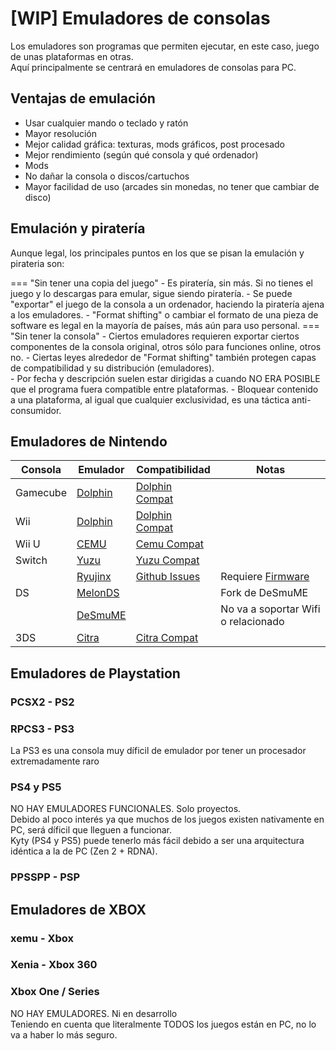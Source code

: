 # [WIP] Emuladores de consolas
Los emuladores son programas que permiten ejecutar, en este caso, juego de unas plataformas en otras.  
Aquí principalmente se centrará en emuladores de consolas para PC.  

## Ventajas de emulación
- Usar cualquier mando o teclado y ratón
- Mayor resolución
- Mejor calidad gráfica: texturas, mods gráficos, post procesado
- Mejor rendimiento (según qué consola y qué ordenador)
- Mods
- No dañar la consola o discos/cartuchos
- Mayor facilidad de uso (arcades sin monedas, no tener que cambiar de disco)

## Emulación y piratería
Aunque legal, los principales puntos en los que se pisan la emulación y pirateria son:  

=== "Sin tener una copia del juego"
    - Es piratería, sin más. Si no tienes el juego y lo descargas para emular, sigue siendo piratería.
    - Se puede "exportar" el juego de la consola a un ordenador, haciendo la piratería ajena a los emuladores.
    - "Format shifting" o cambiar el formato de una pieza de software es legal en la mayoría de países, más aún para uso personal.
=== "Sin tener la consola"
    - Ciertos emuladores requieren exportar ciertos componentes de la consola original, otros sólo para funciones online, otros no.
    - Ciertas leyes alrededor de "Format shifting" también protegen capas de compatibilidad y su distribución (emuladores).  
        - Por fecha y descripción suelen estar dirigidas a cuando NO ERA POSIBLE que el programa fuera compatible entre plataformas.
        - Bloquear contenido a una plataforma, al igual que cualquier exclusividad, es una táctica anti-consumidor.

## Emuladores de Nintendo
| Consola   | Emulador                                      | Compatibilidad    | Notas |
| ---       | ---                                           | ---               |  ---  |
| Gamecube  | [Dolphin](https://es.dolphin-emu.org/?cr=es)  | [Dolphin Compat](https://es.dolphin-emu.org/compat/)
| Wii       | [Dolphin](https://es.dolphin-emu.org/?cr=es)  | [Dolphin Compat](https://es.dolphin-emu.org/compat/)
| Wii U     | [CEMU](https://cemu.info/#download)           | [Cemu Compat](http://compat.cemu.info/)
| Switch    | [Yuzu](https://yuzu-emu.org/)                 | [Yuzu Compat](https://yuzu-emu.org/game/)
|           | [Ryujinx](https://ryujinx.org/)               | [Github Issues](https://github.com/Ryujinx/Ryujinx-Games-List/issues) | Requiere [Firmware](https://darthsternie.net/switch-firmwares/)
| DS        | [MelonDS](https://github.com/Arisotura/melonDS/releases) |        | Fork de DeSmuME
|           | [DeSmuME](https://desmume.org/)               |           | No va a soportar Wifi o relacionado
| 3DS       | [Citra](https://citra-emu.org/)               | [Citra Compat](https://citra-emu.org/game/)


## Emuladores de Playstation
### PCSX2 - PS2
### RPCS3 - PS3
La PS3 es una consola muy díficil de emulador por tener un procesador extremadamente raro
### PS4 y PS5
NO HAY EMULADORES FUNCIONALES.  Solo proyectos.  
Debido al poco interés ya que muchos de los juegos existen nativamente en PC, será díficil que lleguen a funcionar.  
Kyty (PS4 y PS5) puede tenerlo más fácil debido a ser una arquitectura idéntica a la de PC (Zen 2 + RDNA).  
### PPSSPP - PSP

## Emuladores de XBOX
### xemu - Xbox
### Xenia - Xbox 360
### Xbox One / Series
NO HAY EMULADORES. Ni en desarrollo  
Teniendo en cuenta que literalmente TODOS los juegos están en PC, no lo va a haber lo más seguro.
